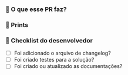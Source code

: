 ### 🔨 O que esse PR faz?

<!--
Remova esse comentário e descreva aqui qual o objetivo desse PR.
-->

### 📗 Prints

### 📗 Checklist do desenvolvedor

- [ ] Foi adicionado o arquivo de changelog?
- [ ] Foi criado testes para a solução?
- [ ] Foi criado ou atualizado as documentações?
